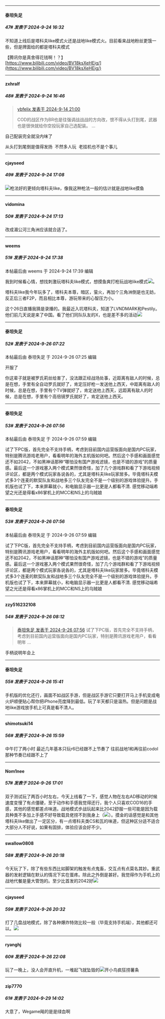 ﻿
*****

####  泰坦失足  
##### 47#       发表于 2024-9-24 16:32

不知道上线后是塔科夫like模式火还是战地like模式火。目前看来战地粉丝更饿一些，但是牌面给的都是塔科夫模式

【腾讯你是真舍得花钱啊！？】 [https://www.bilibili.com/video/BV18ksXeHEig/](https://www.bilibili.com/video/BV18ksXeHEig/)


*****

####  zxhralf  
##### 48#       发表于 2024-9-24 16:46

<blockquote><a href="httphttps://bbs.saraba1st.com/2b/forum.php?mod=redirect&amp;goto=findpost&amp;pid=66207510&amp;ptid=2148997" target="_blank">ybfelix 发表于 2024-9-14 21:00</a>

COD的战区作为BR也是往强调战战战的方向改，恨不得从头打到尾，武器也是很快就给你空投玩家自己选配装。 ...</blockquote>
自己配装完全就没内味了

从头打到尾倒是值得发扬  不然多人玩  老挂机也不是个事儿


*****

####  cjayseed  
##### 49#       发表于 2024-9-24 17:08

<img src="https://static.saraba1st.com/image/smiley/face2017/067.png" referrerpolicy="no-referrer">枪法好的更倾向塔科夫like，像我这种枪法一般的估计就是战地like摸鱼


*****

####  vidomina  
##### 50#       发表于 2024-9-24 17:13

改成湄公河三角洲应该就合适了。


*****

####  weems  
##### 51#       发表于 2024-9-24 17:38

 本帖最后由 weems 于 2024-9-24 17:39 编辑 

我到时候看心情，想找刺激玩塔科夫like模式，想摸鱼爽打枪玩战地like模式<img src="https://static.saraba1st.com/image/smiley/face2017/067.png" referrerpolicy="no-referrer">。

塔科夫like我今年玩多了，塔科夫本尊，暗区，萤火，再加个三角洲倒是也无妨，反正后三者F2P，而且相比本尊，游玩带来的心智压力小。

这个26日直播我猜是录播的。我最近入坑塔科夫，知道了LVNDMARK和Pestily。他们前几天说是来了中国。看了他们同队队友的X，也是差不多的活动<img src="https://static.saraba1st.com/image/smiley/face2017/067.png" referrerpolicy="no-referrer">


*****

####  泰坦失足  
##### 52#       发表于 2024-9-26 07:22

 本帖最后由 泰坦失足 于 2024-9-26 07:25 编辑 

开服了

你这辈子就是被罗氏莉丝给害了，没法跟正经战场处事，近距离有敌人的时候，总是在想，手里有全自动罗氏就好了，肯定压好枪一发送他上西天，中距离有敌人的时候，总是在想，手里有个TV弹就好了，肯定送他上西天，远距离有敌人的时候，总是在想，手里有个高倍镜罗氏就好了，肯定送他上西天。


*****

####  泰坦失足  
##### 53#       发表于 2024-9-26 07:56

 本帖最后由 泰坦失足 于 2024-9-26 07:59 编辑 

试了下PC版，首先完全不支持手柄，考虑到目前国内运营版面向是国内PC玩家，特别是腾讯游戏老用户，看看明年的海外主机版如何吧。然后这个手感和画面感觉还不如2042，不如黑神话那种“哪怕没有国产游戏滤镜，也是不错的游戏”的质量感。最后这一个游戏塞入两个模式果然很奇怪，加了几个游戏群和看了下游戏视频评论区，都是两个模式玩家各说各的，尤其是塔科夫like玩家居多。毕竟塔科夫模式多3个连麦的默契队友和战地多三个队友完全不是一个级别的游戏体验提升。手机版也试了下，本来屏幕就小，和电脑显示器一比更是人都看不清. 感觉移动端希望之光还是得看x86掌机上的MCC和NS上的乌贼娘


*****

####  泰坦失足  
##### 53#       发表于 2024-9-26 07:56

 本帖最后由 泰坦失足 于 2024-9-26 07:59 编辑 

试了下PC版，首先完全不支持手柄，考虑到目前国内运营版面向是国内PC玩家，特别是腾讯游戏老用户，看看明年的海外主机版如何吧。然后这个手感和画面感觉还不如2042，不如黑神话那种“哪怕没有国产游戏滤镜，也是不错的游戏”的质量感。最后这一个游戏塞入两个模式果然很奇怪，加了几个游戏群和看了下游戏视频评论区，都是两个模式玩家各说各的，尤其是塔科夫like玩家居多。毕竟塔科夫模式多3个连麦的默契队友和战地多三个队友完全不是一个级别的游戏体验提升。手机版也试了下，本来屏幕就小，和电脑显示器一比更是人都看不清. 感觉移动端希望之光还是得看x86掌机上的MCC和NS上的乌贼娘


*****

####  zzy516232108  
##### 54#       发表于 2024-9-26 08:12

<blockquote><a href="httphttps://bbs.saraba1st.com/2b/forum.php?mod=redirect&amp;goto=findpost&amp;pid=66307249&amp;ptid=2148997" target="_blank">泰坦失足 发表于 2024-9-26 07:56</a>
试了下PC版，首先完全不支持手柄，考虑到目前国内运营版面向是国内PC玩家，特别是腾讯游戏老用户，看看明年 ...</blockquote>
手柄说明年会上


*****

####  泰坦失足  
##### 55#       发表于 2024-9-26 15:41

手机版的优化还行，画面不如战区手游，但是战区手游它只要打开马上手机变成电火炉顺便贴心帮你把iPhone亮度降到最低。玩了半天都只是温热。但是问题是战地like游戏放手机上可真是看不清人。


*****

####  shimotsuki14  
##### 56#       发表于 2024-9-26 15:59

中午打了两小时
最近几年基本只玩r6已经跟不上节奏了
往前战地1和再往前codol那种节奏已经跟不上了


*****

####  Nom1nee  
##### 57#       发表于 2024-9-26 17:01

双子测试玩了两百小时左右，今天上线看了一下，感觉人物在左右AD移动的时候速度变慢了有点僵硬，至于动作和手感我觉得还行，我个人只喜欢COD16的手感，其他的感觉都差点味道。战地模式步战玩起来比2042舒服一些可能是因为载具种类不多加上手感不好导致载具佬捞不到我身上（<img src="https://static.saraba1st.com/image/smiley/face2017/067.png" referrerpolicy="no-referrer">）。摸金的话感觉是和其他塔科夫like做出了一定区分，有一点塔科夫类CS和瓦的味道，但这种区分适不适合大部分人不好说，如果有固排，体验应该会好不少。


*****

####  swallow0808  
##### 58#       发表于 2024-9-26 20:18

今天玩了下，除了有些东西比如脚架的触发有点鬼畜，交互点有点莫名其妙。重武器的发射逻辑在默认的情况下实在蛋疼。除此之外倒是甚好。我觉得作为手机上的战地代餐是量大管饱的。至少比首发的2042好<img src="https://static.saraba1st.com/image/smiley/face2017/001.png" referrerpolicy="no-referrer">


*****

####  cjayseed  
##### 59#       发表于 2024-9-26 20:32

打了几盘战地模式，除了各种爆炸特效比较一般（毕竟支持手机端），其他都还可以。<img src="https://static.saraba1st.com/image/smiley/face2017/001.png" referrerpolicy="no-referrer">


*****

####  ryanghj  
##### 60#       发表于 2024-9-26 22:08

玩了一晚上，没人会开直升机，一堆起飞就坠毁的<img src="https://static.saraba1st.com/image/smiley/face2017/056.gif" referrerpolicy="no-referrer">开小鸟疯狂捞薯条


*****

####  zip7770  
##### 61#       发表于 2024-9-29 14:02

大意了，Wegame飚的是是绿血啊

